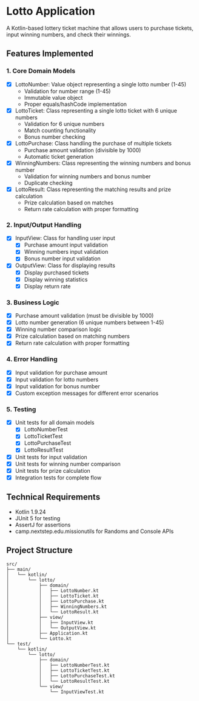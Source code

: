 # Lotto Application

A Kotlin-based lottery ticket machine that allows users to purchase tickets, input winning numbers, and check their winnings.

## Features Implemented

### 1. Core Domain Models

- [x] LottoNumber: Value object representing a single lotto number (1-45)
  - Validation for number range (1-45)
  - Immutable value object
  - Proper equals/hashCode implementation
- [x] LottoTicket: Class representing a single lotto ticket with 6 unique numbers
  - Validation for 6 unique numbers
  - Match counting functionality
  - Bonus number checking
- [x] LottoPurchase: Class handling the purchase of multiple tickets
  - Purchase amount validation (divisible by 1000)
  - Automatic ticket generation
- [x] WinningNumbers: Class representing the winning numbers and bonus number
  - Validation for winning numbers and bonus number
  - Duplicate checking
- [x] LottoResult: Class representing the matching results and prize calculation
  - Prize calculation based on matches
  - Return rate calculation with proper formatting

### 2. Input/Output Handling

- [x] InputView: Class for handling user input
  - [x] Purchase amount input validation
  - [x] Winning numbers input validation
  - [x] Bonus number input validation
- [x] OutputView: Class for displaying results
  - [x] Display purchased tickets
  - [x] Display winning statistics
  - [x] Display return rate

### 3. Business Logic

- [x] Purchase amount validation (must be divisible by 1000)
- [x] Lotto number generation (6 unique numbers between 1-45)
- [x] Winning number comparison logic
- [x] Prize calculation based on matching numbers
- [x] Return rate calculation with proper formatting

### 4. Error Handling

- [x] Input validation for purchase amount
- [x] Input validation for lotto numbers
- [x] Input validation for bonus number
- [x] Custom exception messages for different error scenarios

### 5. Testing

- [x] Unit tests for all domain models
  - [x] LottoNumberTest
  - [x] LottoTicketTest
  - [x] LottoPurchaseTest
  - [x] LottoResultTest
- [x] Unit tests for input validation
- [x] Unit tests for winning number comparison
- [x] Unit tests for prize calculation
- [x] Integration tests for complete flow

## Technical Requirements

- Kotlin 1.9.24
- JUnit 5 for testing
- AssertJ for assertions
- camp.nextstep.edu.missionutils for Randoms and Console APIs

## Project Structure

```
src/
├── main/
│   └── kotlin/
│       └── lotto/
│           ├── domain/
│           │   ├── LottoNumber.kt
│           │   ├── LottoTicket.kt
│           │   ├── LottoPurchase.kt
│           │   ├── WinningNumbers.kt
│           │   └── LottoResult.kt
│           ├── view/
│           │   ├── InputView.kt
│           │   └── OutputView.kt
│           ├── Application.kt
│           └── Lotto.kt
└── test/
    └── kotlin/
        └── lotto/
            ├── domain/
            │   ├── LottoNumberTest.kt
            │   ├── LottoTicketTest.kt
            │   ├── LottoPurchaseTest.kt
            │   └── LottoResultTest.kt
            └── view/
                └── InputViewTest.kt
```
